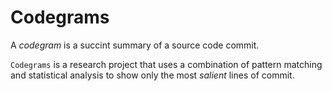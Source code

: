 Codegrams
=========

A *codegram* is a succint summary of a source code commit.

`Codegrams` is a research project that uses a combination of pattern matching and statistical analysis to show only the most *salient* lines of commit.

